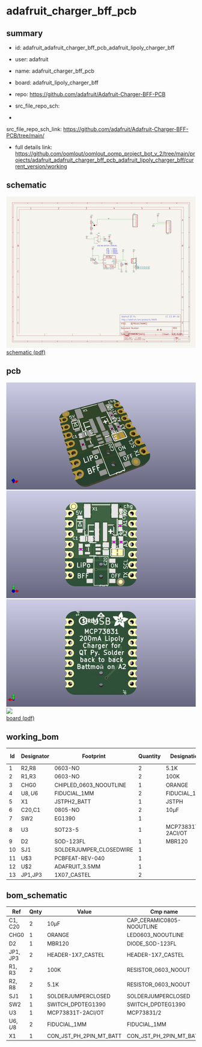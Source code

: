 # adafruit_charger_bff_pcb
 
## summary 
* id: adafruit_adafruit_charger_bff_pcb_adafruit_lipoly_charger_bff
* user: adafruit
* name: adafruit_charger_bff_pcb
* board: adafruit_lipoly_charger_bff
* repo: https://github.com/adafruit/Adafruit-Charger-BFF-PCB



* src_file_repo_sch: 
*
 src_file_repo_sch_link: https://github.com/adafruit/Adafruit-Charger-BFF-PCB/tree/main/
* full details link: https://github.com/oomlout/oomlout_oomp_project_bot_v_2/tree/main/projects/adafruit_adafruit_charger_bff_pcb_adafruit_lipoly_charger_bff/current_version/working  

## schematic  
![](working_schematic_600.png)  
[schematic (pdf)](working_schematic.pdf)  

## pcb  
![](working_3d_600.png) 
![](working_3d_front_600.png)  
![](working_3d_back_600.png)  
![](working_600.png)  
[board (pdf)](working.pdf)  

## working_bom
| Id | Designator | Footprint | Quantity | Designation | Supplier and ref |  | None | 
| --- | --- | --- | --- | --- | --- | --- | --- | 
| 1 | R2,R8 | 0603-NO | 2 | 5.1K |  |  | [''] | 
| 2 | R1,R3 | 0603-NO | 2 | 100K |  |  | [''] | 
| 3 | CHG0 | CHIPLED_0603_NOOUTLINE | 1 | ORANGE |  |  | [''] | 
| 4 | U$8,U$6 | FIDUCIAL_1MM | 2 | FIDUCIAL_1MM |  |  | [''] | 
| 5 | X1 | JSTPH2_BATT | 1 | JSTPH |  |  | [''] | 
| 6 | C20,C1 | 0805-NO | 2 | 10µF |  |  | [''] | 
| 7 | SW2 | EG1390 | 1 |  |  |  | [''] | 
| 8 | U3 | SOT23-5 | 1 | MCP73831T-2ACI/OT |  |  | [''] | 
| 9 | D2 | SOD-123FL | 1 | MBR120 |  |  | [''] | 
| 10 | SJ1 | SOLDERJUMPER_CLOSEDWIRE | 1 |  |  |  | [''] | 
| 11 | U$3 | PCBFEAT-REV-040 | 1 |  |  |  | [''] | 
| 12 | U$2 | ADAFRUIT_3.5MM | 1 |  |  |  | [''] | 
| 13 | JP1,JP3 | 1X07_CASTEL | 2 |  |  |  | [''] | 


## bom_schematic
| Ref | Qnty | Value | Cmp name | Footprint | Description | Vendor | DNP | 
| --- | --- | --- | --- | --- | --- | --- | --- | 
| C1, C20 | 2 | 10µF | CAP_CERAMIC0805-NOOUTLINE | working:0805-NO |  |  |  | 
| CHG0 | 1 | ORANGE | LED0603_NOOUTLINE | working:CHIPLED_0603_NOOUTLINE |  |  |  | 
| D2 | 1 | MBR120 | DIODE_SOD-123FL | working:SOD-123FL |  |  |  | 
| JP1, JP3 | 2 | HEADER-1X7_CASTEL | HEADER-1X7_CASTEL | working:1X07_CASTEL |  |  |  | 
| R1, R3 | 2 | 100K | RESISTOR_0603_NOOUT | working:0603-NO |  |  |  | 
| R2, R8 | 2 | 5.1K | RESISTOR_0603_NOOUT | working:0603-NO |  |  |  | 
| SJ1 | 1 | SOLDERJUMPERCLOSED | SOLDERJUMPERCLOSED | working:SOLDERJUMPER_CLOSEDWIRE |  |  |  | 
| SW2 | 1 | SWITCH_DPDTEG1390 | SWITCH_DPDTEG1390 | working:EG1390 |  |  |  | 
| U3 | 1 | MCP73831T-2ACI/OT | MCP73831/2 | working:SOT23-5 |  |  |  | 
| U$6, U$8 | 2 | FIDUCIAL_1MM | FIDUCIAL_1MM | working:FIDUCIAL_1MM |  |  |  | 
| X1 | 1 | CON_JST_PH_2PIN_MT_BATT | CON_JST_PH_2PIN_MT_BATT | working:JSTPH2_BATT |  |  |  | 



